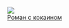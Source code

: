 ![](/books/prose_contemporary/Марк%20Агеев/Роман%20с%20кокаином.jpg)  
[Роман с кокаином](/books/prose_contemporary/Марк%20Агеев/Роман%20с%20кокаином)